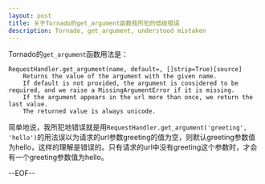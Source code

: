 ```yaml
---
layout: post
title: 关于Tornado的get_argument函数我所犯的低级错误
description: Tornado, get_argument, understood mistaken
---
```

Tornado的`get_argument`函数用法是：

    RequestHandler.get_argument(name, default=, []strip=True)[source]
        Returns the value of the argument with the given name.
        If default is not provided, the argument is considered to be required, and we raise a MissingArgumentError if it is missing.
        If the argument appears in the url more than once, we return the last value.
        The returned value is always unicode.

简单地说，我所犯地错误就是用`RequestHandler.get_argument('greeting', 'hello')`的用法误以为请求的url参数greeting的值为空，则默认greeting参数值为hello，这样的理解是错误的。只有请求的url中没有greeting这个参数时，才会有一个greeting参数值为hello。

--EOF--

